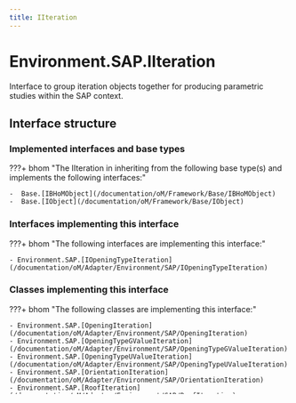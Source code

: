 ```yaml
---
title: IIteration
---
```


# Environment.SAP.IIteration

Interface to group iteration objects together for producing parametric studies within the SAP context.

## Interface structure

### Implemented interfaces and base types

???+ bhom "The IIteration in inheriting from the following base type(s) and implements the following interfaces:"

    -  Base.[IBHoMObject](/documentation/oM/Framework/Base/IBHoMObject)
    -  Base.[IObject](/documentation/oM/Framework/Base/IObject)


### Interfaces implementing this interface

???+ bhom "The following interfaces are implementing this interface:"

    - Environment.SAP.[IOpeningTypeIteration](/documentation/oM/Adapter/Environment/SAP/IOpeningTypeIteration)


### Classes implementing this interface

???+ bhom "The following classes are implementing this interface:"

    - Environment.SAP.[OpeningIteration](/documentation/oM/Adapter/Environment/SAP/OpeningIteration)
    - Environment.SAP.[OpeningTypeGValueIteration](/documentation/oM/Adapter/Environment/SAP/OpeningTypeGValueIteration)
    - Environment.SAP.[OpeningTypeUValueIteration](/documentation/oM/Adapter/Environment/SAP/OpeningTypeUValueIteration)
    - Environment.SAP.[OrientationIteration](/documentation/oM/Adapter/Environment/SAP/OrientationIteration)
    - Environment.SAP.[RoofIteration](/documentation/oM/Adapter/Environment/SAP/RoofIteration)
    - Environment.SAP.[ThermalBridgeIteration](/documentation/oM/Adapter/Environment/SAP/ThermalBridgeIteration)
    - Environment.SAP.[WallIteration](/documentation/oM/Adapter/Environment/SAP/WallIteration)
    - Environment.SAP.XML.[AirPermeabilityIteration](/documentation/oM/Adapter/Environment/SAP/XML/AirPermeabilityIteration)
    - Environment.SAP.XML.[FloorIteration](/documentation/oM/Adapter/Environment/SAP/XML/FloorIteration)


## Properties



### Defining properties

The following properties are defined on the interface

| Name             | Type             | Description      | Quantity         |
|------------------|------------------|------------------|------------------|
| Prefix | [string](https://learn.microsoft.com/en-us/dotnet/api/System.String?view=netstandard-2.0) | - | - |


## Code and Schema

### C# implementation

The interface is defined in C#. The class definition is available on github:

- [IIteration.cs](https://github.com/BHoM/SAP_Toolkit/blob/develop/SAP_oM/Iteration/IIteration.cs)

All history and changes of the class can be found by inspection the history.
